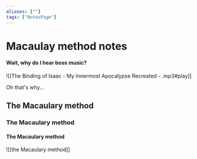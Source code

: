 ```yaml
---
aliases: [""]
tags: ["NotesPage"]
---
```


# Macaulay method notes
#### Wait, why do I hear boss music?
![[The Binding of Isaac - My Innermost Apocalypse Recreated - .mp3#play]]

Oh that's why...

## The Macaulary method
### The Macaulary method
#### The Macaulary method
![[the Macaulary method]]